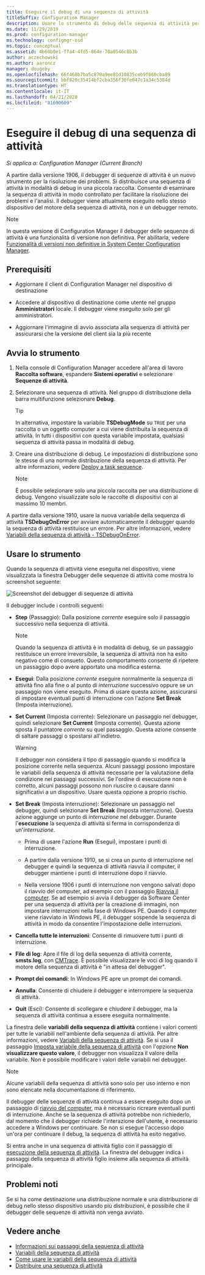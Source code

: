 ```yaml
---
title: Eseguire il debug di una sequenza di attività
titleSuffix: Configuration Manager
description: Usare lo strumento di debug delle sequenza di attività per risolvere i problemi relativi a una sequenza di attività.
ms.date: 11/29/2019
ms.prod: configuration-manager
ms.technology: configmgr-osd
ms.topic: conceptual
ms.assetid: 4b60b0e1-ffa4-4fd5-864e-70a0546c8b3b
author: aczechowski
ms.author: aaroncz
manager: dougeby
ms.openlocfilehash: 66f460b7ba5c870a9ee81d10835ceb9f660cba89
ms.sourcegitcommit: bbf820c35414bf2cba356f30fe047c1a34c5384d
ms.translationtype: HT
ms.contentlocale: it-IT
ms.lasthandoff: 04/21/2020
ms.locfileid: "81690609"
---
```

# <a name="debug-a-task-sequence"></a>Eseguire il debug di una sequenza di attività

*Si applica a: Configuration Manager (Current Branch)*

<!--3612274-->

A partire dalla versione 1906, il debugger di sequenze di attività è un nuovo strumento per la risoluzione dei problemi. Si distribuisce una sequenza di attività in modalità di debug in una piccola raccolta. Consente di esaminare la sequenza di attività in modo controllato per facilitare la risoluzione dei problemi e l'analisi. Il debugger viene attualmente eseguito nello stesso dispositivo del motore della sequenza di attività, non è un debugger remoto.

> [!Note]  
> In questa versione di Configuration Manager il debugger delle sequenze di attività è una funzionalità di versione non definitiva. Per abilitarla, vedere [Funzionalità di versioni non definitive in System Center Configuration Manager](../../core/servers/manage/pre-release-features.md).  


## <a name="prerequisites"></a>Prerequisiti

- Aggiornare il client di Configuration Manager nel dispositivo di destinazione

- Accedere al dispositivo di destinazione come utente nel gruppo **Amministratori** locale. Il debugger viene eseguito solo per gli amministratori.

- Aggiornare l'immagine di avvio associata alla sequenza di attività per assicurarsi che la versione del client sia la più recente


## <a name="start-the-tool"></a>Avvia lo strumento

1. Nella console di Configuration Manager accedere all'area di lavoro **Raccolta software**, espandere **Sistemi operativi** e selezionare **Sequenze di attività**.

1. Selezionare una sequenza di attività. Nel gruppo di distribuzione della barra multifunzione selezionare **Debug**.

    > [!Tip]  
    > In alternativa, impostare la variabile **TSDebugMode** su `TRUE` per una raccolta o un oggetto computer a cui viene distribuita la sequenza di attività. In tutti i dispositivi con questa variabile impostata, qualsiasi sequenza di attività passa in modalità di debug.

1. Creare una distribuzione di debug. Le impostazioni di distribuzione sono le stesse di una normale distribuzione della sequenza di attività. Per altre informazioni, vedere [Deploy a task sequence](deploy-a-task-sequence.md#process).

    > [!Note]  
    > È possibile selezionare solo una piccola raccolta per una distribuzione di debug. Vengono visualizzate solo le raccolte di dispositivi con al massimo 10 membri.

A partire dalla versione 1910, usare la nuova variabile della sequenza di attività **TSDebugOnError** per avviare automaticamente il debugger quando la sequenza di attività restituisce un errore.<!-- 5012536 --> Per altre informazioni, vedere [Variabili della sequenza di attività - TSDebugOnError](../understand/task-sequence-variables.md#TSDebugOnError).

## <a name="use-the-tool"></a>Usare lo strumento

Quando la sequenza di attività viene eseguita nel dispositivo, viene visualizzata la finestra Debugger delle sequenze di attività come mostra lo screenshot seguente:

![Screenshot del debugger di sequenze di attività](media/3612274-tsdebug.png)

Il debugger include i controlli seguenti:

- **Step** (Passaggio): Dalla posizione *corrente* eseguire solo il passaggio successivo nella sequenza di attività.  

    > [!Note]  
    > Quando la sequenza di attività è in modalità di debug, se un passaggio restituisce un errore irreversibile, la sequenza di attività non ha esito negativo come di consueto. Questo comportamento consente di ripetere un passaggio dopo avere apportato una modifica esterna.

- **Esegui**: Dalla posizione *corrente* eseguire normalmente la sequenza di attività fino alla fine o al punto di *interruzione* successivo oppure se un passaggio non viene eseguito. Prima di usare questa azione, assicurarsi di impostare eventuali punti di interruzione con l'azione **Set Break** (Imposta interruzione).

- **Set Current** (Imposta corrente): Selezionare un passaggio nel debugger, quindi selezionare **Set Current** (Imposta corrente). Questa azione sposta il puntatore *corrente* su quel passaggio. Questa azione consente di saltare passaggi o spostarsi all'indietro.  

    > [!Warning]  
    > Il debugger non considera il tipo di passaggio quando si modifica la posizione corrente nella sequenza. Alcuni passaggi possono impostare le variabili della sequenza di attività necessarie per la valutazione della condizione nei passaggi successivi. Se l'ordine di esecuzione non è corretto, alcuni passaggi possono non riuscire o causare danni significativi a un dispositivo. Usare questa opzione a proprio rischio.  

- **Set Break** (Imposta interruzione): Selezionare un passaggio nel debugger, quindi selezionare **Set Break** (Imposta interruzione). Questa azione aggiunge un punto di *interruzione* nel debugger. Durante l'**esecuzione** la sequenza di attività si ferma in corrispondenza di un'*interruzione*.  

    - Prima di usare l'azione **Run** (Esegui), impostare i punti di interruzione.

    - A partire dalla versione 1910, se si crea un punto di interruzione nel debugger e quindi la sequenza di attività riavvia il computer, il debugger mantiene i punti di interruzione dopo il riavvio.<!-- 5012509 -->

    - Nella versione 1906 i punti di interruzione non vengono salvati dopo il riavvio del computer, ad esempio con il passaggio [Riavvia il computer](../understand/task-sequence-steps.md#BKMK_RestartComputer). Se ad esempio si avvia il debugger da Software Center per una sequenza di attività per la creazione di immagini, non impostare interruzioni nella fase di Windows PE. Quando il computer viene riavviato in Windows PE, il debugger sospende la sequenza di attività in modo da consentire l'impostazione delle interruzioni.

- **Cancella tutte le interruzioni**: Consente di rimuovere tutti i punti di interruzione.

- **File di log**: Apre il file di log della sequenza di attività corrente, **smsts.log**, con [CMTrace](../../core/support/cmtrace.md). È possibile visualizzare le voci di log quando il motore della sequenza di attività è "in attesa del debugger".

- **Prompt dei comandi**: In Windows PE apre un prompt dei comandi.

- **Annulla**: Consente di chiudere il debugger e interrompere la sequenza di attività.

- **Quit** (Esci): Consente di scollegare e chiudere il debugger, ma la sequenza di attività continua a essere eseguita normalmente.

La finestra delle **variabili della sequenza di attività** contiene i valori correnti per tutte le variabili nell'ambiente della sequenza di attività. Per altre informazioni, vedere [Variabili della sequenza di attività](../understand/task-sequence-variables.md). Se si usa il passaggio [Imposta variabile della sequenza di attività](../understand/task-sequence-steps.md#BKMK_SetTaskSequenceVariable) con l'opzione **Non visualizzare questo valore**, il debugger non visualizza il valore della variabile. Non è possibile modificare i valori delle variabili nel debugger.

> [!Note]
> Alcune variabili della sequenza di attività sono solo per uso interno e non sono elencate nella documentazione di riferimento.

Il debugger delle sequenze di attività continua a essere eseguito dopo un passaggio di [riavvio del computer](../understand/task-sequence-steps.md#BKMK_RestartComputer), ma è necessario ricreare eventuali punti di interruzione. Anche se la sequenza di attività potrebbe non richiederlo, dal momento che il debugger richiede l'interazione dell'utente, è necessario accedere a Windows per continuare. Se non si esegue l'accesso dopo un'ora per continuare il debug, la sequenza di attività ha esito negativo.

Si entra anche in una sequenza di attività figlio con il passaggio di [esecuzione della sequenza di attività](../understand/task-sequence-steps.md#child-task-sequence). La finestra del debugger indica i passaggi della sequenza di attività figlio insieme alla sequenza di attività principale.


## <a name="known-issues"></a>Problemi noti

Se si ha come destinazione una distribuzione normale e una distribuzione di debug nello stesso dispositivo usando più distribuzioni, è possibile che il debugger delle sequenze di attività non venga avviato.


## <a name="see-also"></a>Vedere anche

- [Informazioni sui passaggi della sequenza di attività](../understand/task-sequence-steps.md)
- [Variabili della sequenza di attività](../understand/task-sequence-variables.md)
- [Come usare le variabili della sequenza di attività](../understand/using-task-sequence-variables.md)
- [Distribuire una sequenza di attività](deploy-a-task-sequence.md)
